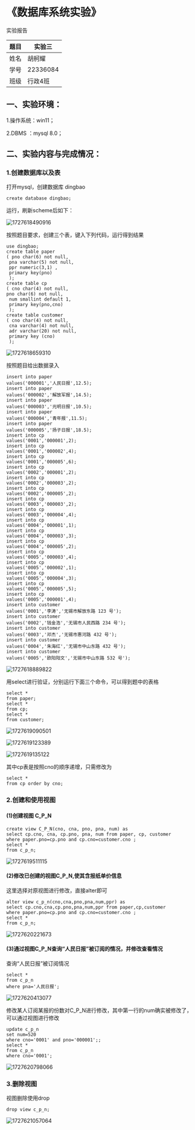 # 《数据库系统实验》

实验报告

| 题目 | 实验三   |
| :--: | -------- |
| 姓名 | 胡舸耀   |
| 学号 | 22336084 |
| 班级 | 行政4班  |

## 一、实验环境：

1.操作系统：win11；

2.DBMS ：mysql 8.0；

## 二、实验内容与完成情况：

### 1.创建数据库以及表

打开mysql，创建数据库 dingbao

```
create database dingbao;
```

运行，刷新scheme后如下：

![1727618490916](image/1/1727618490916.png)

按照题目要求，创建三个表，键入下列代码，运行得到结果

```
use dingbao;
create table paper
( pno char(6) not null,
 pna varchar(5) not null,
 ppr numeric(3,1) ,
 primary key(pno)
 );
create table cp
( cno char(4) not null,
pno char(6) not null,
 num smallint default 1,
 primary key(pno,cno)
 );
create table customer
( cno char(4) not null,
 cna varchar(4) not null,
 adr varchar(20) not null,
 primary key (cno)
 );
```

![1727618659310](image/1/1727618659310.png)

按照题目给出数据录入

```
insert into paper
values('000001','人民日报',12.5);
insert into paper
values('000002','解放军报',14.5);
insert into paper
values('000003','光明日报',10.5);
insert into paper
values('000004','青年报',11.5);
insert into paper
values('000005','扬子日报',18.5);
insert into cp
values('0001','000001',2);
insert into cp
values('0001','000002',4);
insert into cp
values('0001','000005',6);
insert into cp
values('0002','000001',2);
insert into cp
values('0002','000003',2);
insert into cp
values('0002','000005',2);
insert into cp
values('0003','000003',2);
insert into cp
values('0003','000004',4);
insert into cp
values('0004','000001',1);
insert into cp
values('0004','000003',3);
insert into cp
values('0004','000005',2);
insert into cp
values('0005','000003',4);
insert into cp
values('0005','000002',1);
insert into cp
values('0005','000004',3);
insert into cp
values('0005','000005',5);
insert into cp
values('0005','000001',4);
insert into customer
values('0001','李涛','无锡市解放东路 123 号');
insert into customer
values('0002','钱金浩','无锡市人民西路 234 号');
insert into customer
values('0003','邓杰','无锡市惠河路 432 号');
insert into customer
values('0004','朱海红','无锡市中山东路 432 号');
insert into customer
values('0005','欧阳阳文','无锡市中山东路 532 号');
```

![1727618889822](image/1/1727618889822.png)

用select进行验证，分别运行下面三个命令，可以得到题中的表格

```
select * 
from paper;
select * 
from cp;
select * 
from customer;
```

![1727619090501](image/1/1727619090501.png)

![1727619123389](image/1/1727619123389.png)

![1727619135122](image/1/1727619135122.png)

其中cp表是按照cno的顺序递增，只需修改为

```
select * 
from cp order by cno;
```

### 2.创建和使用视图

#### (1)创建视图 C_P_N

```
create view C_P_N(cno, cna, pno, pna, num) as 
select cp.cno, cna, cp.pno, pna, num from paper, cp, customer
where paper.pno=cp.pno and cp.cno=customer.cno ;
select * 
from c_p_n;
```

![1727619511115](image/1/1727619511115.png)

#### (2)修改已创建的视图C_P_N,使其含报纸单价信息

这里选择对原视图进行修改，直接alter即可

```
alter view c_p_n(cno,cna,pno,pna,num,ppr) as 
select cp.cno,cna,cp.pno,pna,num,ppr from paper,cp,customer
where paper.pno=cp.pno and cp.cno=customer.cno ;
select * 
from c_p_n;
```

![1727620221673](image/1/1727620221673.png)

#### (3)通过视图C_P_N查询“人民日报”被订阅的情况，并修改查看情况

查询“人民日报”被订阅情况

```
select *
from c_p_n 
where pna='人民日报';
```

![1727620413077](image/1/1727620413077.png)

修改某人订阅某报的份数对C_P_N进行修改，其中第一行的num确实被修改了，可以通过视图进行修改

```
update c_p_n 
set num=520 
where cno='0001' and pno='000001';;
select * 
from c_p_n 
where cno='0001';
```

![1727620798066](image/1/1727620798066.png)

### 3.删除视图

视图删除使用drop

```
drop view c_p_n;
```

![1727621057064](image/1/1727621057064.png)
